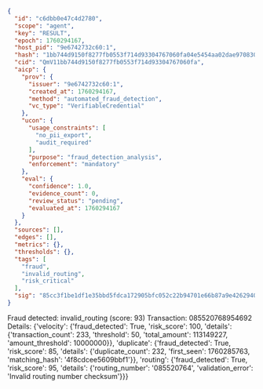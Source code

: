 ```json
{
  "id": "c6dbb0e47c4d2780",
  "scope": "agent",
  "key": "RESULT",
  "epoch": 1760294167,
  "host_pid": "9e6742732c60:1",
  "hash": "1bb744d9150f8277fb0553f714d93304767060fa04e5454aa02dae9708308d0d",
  "cid": "QmV11bb744d9150f8277fb0553f714d93304767060fa",
  "aicp": {
    "prov": {
      "issuer": "9e6742732c60:1",
      "created_at": 1760294167,
      "method": "automated_fraud_detection",
      "vc_type": "VerifiableCredential"
    },
    "ucon": {
      "usage_constraints": [
        "no_pii_export",
        "audit_required"
      ],
      "purpose": "fraud_detection_analysis",
      "enforcement": "mandatory"
    },
    "eval": {
      "confidence": 1.0,
      "evidence_count": 0,
      "review_status": "pending",
      "evaluated_at": 1760294167
    }
  },
  "sources": [],
  "edges": [],
  "metrics": {},
  "thresholds": {},
  "tags": [
    "fraud",
    "invalid_routing",
    "risk_critical"
  ],
  "sig": "85cc3f1be1df1e35bbd5fdca172905bfc052c22b94701e66b87a9e4262940365"
}
```

Fraud detected: invalid_routing (score: 93)
Transaction: 085520768954692
Details: {'velocity': {'fraud_detected': True, 'risk_score': 100, 'details': {'transaction_count': 233, 'threshold': 50, 'total_amount': 113149227, 'amount_threshold': 10000000}}, 'duplicate': {'fraud_detected': True, 'risk_score': 85, 'details': {'duplicate_count': 232, 'first_seen': 1760285763, 'matching_hash': '4f8cdcee5609bbf1'}}, 'routing': {'fraud_detected': True, 'risk_score': 95, 'details': {'routing_number': '085520764', 'validation_error': 'Invalid routing number checksum'}}}